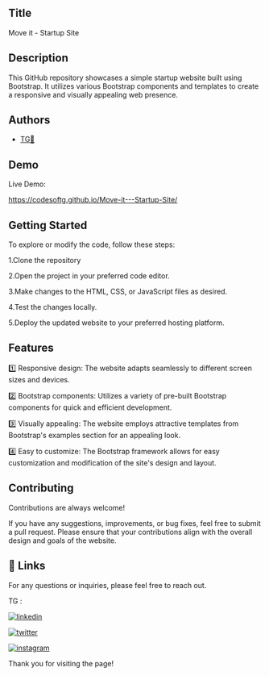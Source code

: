 
## Title

Move it - Startup Site
## Description 

This GitHub repository showcases a simple startup website built using Bootstrap. It utilizes various Bootstrap components and templates to create a responsive and visually appealing web presence.
## Authors

- [TG💛](https://www.github.com/codesofTG) 


## Demo

Live Demo:

https://codesoftg.github.io/Move-it---Startup-Site/

    
## Getting Started

To explore or modify the code, follow these steps:

1.Clone the repository

2.Open the project in your preferred code editor.

3.Make changes to the HTML, CSS, or JavaScript files as desired.

4.Test the changes locally.

5.Deploy the updated website to your preferred hosting platform.


## Features

1️⃣  Responsive design: The website adapts seamlessly to different screen sizes and devices.

2️⃣  Bootstrap components: Utilizes a variety of pre-built Bootstrap components for quick and efficient development.

3️⃣  Visually appealing: The website employs attractive templates from Bootstrap's examples section for an appealing look.

4️⃣  Easy to customize: The Bootstrap framework allows for easy customization and modification of the site's design and layout.



## Contributing

Contributions are always welcome!

If you have any suggestions, improvements, or bug fixes, feel free to submit a pull request. Please ensure that your contributions align with the overall design and goals of the website. 


## 🔗 Links

For any questions or inquiries, please feel free to reach out. 

TG :

[![linkedin](https://img.shields.io/badge/linkedin-0A66C2?style=for-the-badge&logo=linkedin&logoColor=white)](https://www.linkedin.com/in/tg2691/)


[![twitter](https://img.shields.io/badge/twitter-1DA1F2?style=for-the-badge&logo=twitter&logoColor=white)](https://twitter.com/tg_262001)

[![instagram](https://img.shields.io/badge/instagram-E4405F?style=for-the-badge&logo=instagram&logoColor=white)](https://instagram.com/_tg.26_)


Thank you for visiting the page!
